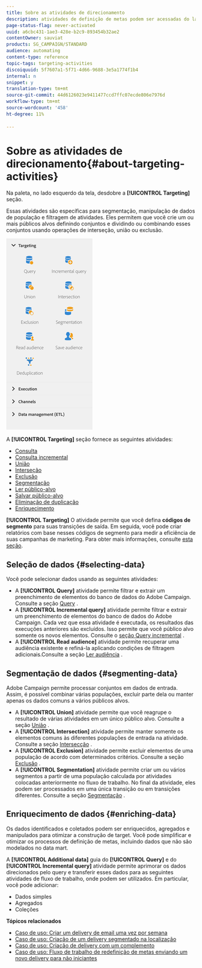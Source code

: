 ```yaml
---
title: Sobre as atividades de direcionamento
description: atividades de definição de metas podem ser acessadas do lado esquerdo da tela.
page-status-flag: never-activated
uuid: a6cbc431-1ae3-428e-b2c9-893454b32ae2
contentOwner: sauviat
products: SG_CAMPAIGN/STANDARD
audience: automating
content-type: reference
topic-tags: targeting-activities
discoiquuid: 5f7607a1-5f71-4d66-9688-3e5a1774f1b4
internal: n
snippet: y
translation-type: tm+mt
source-git-commit: 44d6126023e9411477ccd7ffc07ecde806e7976d
workflow-type: tm+mt
source-wordcount: '458'
ht-degree: 11%

---
```



# Sobre as atividades de direcionamento{#about-targeting-activities}

Na paleta, no lado esquerdo da tela, desdobre a **[!UICONTROL Targeting]** seção.

Essas atividades são específicas para segmentação, manipulação de dados de população e filtragem de atividades. Eles permitem que você crie um ou mais públicos alvos definindo conjuntos e dividindo ou combinando esses conjuntos usando operações de interseção, união ou exclusão.

![](assets/wkf_targeting_activities.png)

A **[!UICONTROL Targeting]** seção fornece as seguintes atividades:

* [Consulta](../../automating/using/query.md)
* [Consulta incremental](../../automating/using/incremental-query.md)
* [União](../../automating/using/union.md)
* [Interseção](../../automating/using/intersection.md)
* [Exclusão](../../automating/using/exclusion.md)
* [Segmentação](../../automating/using/segmentation.md)
* [Ler público-alvo](../../automating/using/read-audience.md)
* [Salvar público-alvo](../../automating/using/save-audience.md)
* [Eliminação de duplicação](../../automating/using/deduplication.md)
* [Enriquecimento](../../automating/using/enrichment.md)

**[!UICONTROL Targeting]** O atividade permite que você defina **códigos de segmento** para suas transições de saída. Em seguida, você pode criar relatórios com base nesses códigos de segmento para medir a eficiência de suas campanhas de marketing. Para obter mais informações, consulte [esta seção](../../reporting/using/creating-a-report-workflow-segment.md).

## Seleção de dados {#selecting-data}

Você pode selecionar dados usando as seguintes atividades:

* A **[!UICONTROL Query]** atividade permite filtrar e extrair um preenchimento de elementos do banco de dados do Adobe Campaign. Consulte a seção [Query](../../automating/using/query.md) .
* A **[!UICONTROL Incremental query]** atividade permite filtrar e extrair um preenchimento de elementos do banco de dados do Adobe Campaign. Cada vez que essa atividade é executada, os resultados das execuções anteriores são excluídos. Isso permite que você público alvo somente os novos elementos. Consulte o [seção Query incremental](../../automating/using/incremental-query.md) .
* A **[!UICONTROL Read audience]** atividade permite recuperar uma audiência existente e refiná-la aplicando condições de filtragem adicionais.Consulte a seção [Ler audiência](../../automating/using/read-audience.md) .

## Segmentação de dados {#segmenting-data}

Adobe Campaign permite processar conjuntos em dados de entrada. Assim, é possível combinar várias populações, excluir parte dela ou manter apenas os dados comuns a vários públicos alvos.

* A **[!UICONTROL Union]** atividade permite que você reagrupe o resultado de várias atividades em um único público alvo. Consulte a seção [União](../../automating/using/union.md) .
* A **[!UICONTROL Intersection]** atividade permite manter somente os elementos comuns às diferentes populações de entrada na atividade. Consulte a seção [Intersecção](../../automating/using/intersection.md) .
* A **[!UICONTROL Exclusion]** atividade permite excluir elementos de uma população de acordo com determinados critérios. Consulte a seção [Exclusão](../../automating/using/exclusion.md) .
* A **[!UICONTROL Segmentation]** atividade permite criar um ou vários segmentos a partir de uma população calculada por atividades colocadas anteriormente no fluxo de trabalho. No final da atividade, eles podem ser processados em uma única transição ou em transições diferentes. Consulte a seção [Segmentação](../../automating/using/segmentation.md) .

## Enriquecimento de dados {#enriching-data}

Os dados identificados e coletados podem ser enriquecidos, agregados e manipulados para otimizar a construção de target. Você pode simplificar e otimizar os processos de definição de metas, incluindo dados que não são modelados no data mart.

A **[!UICONTROL Additional data]** guia do **[!UICONTROL Query]** e do **[!UICONTROL Incremental query]** atividade permite aprimorar os dados direcionados pelo query e transferir esses dados para as seguintes atividades de fluxo de trabalho, onde podem ser utilizados. Em particular, você pode adicionar:

* Dados simples
* Agregados
* Coleções

**Tópicos relacionados**

* [Caso de uso: Criar um delivery de email uma vez por semana](../../automating/using/workflow-weekly-offer.md)
* [Caso de uso: Criação de um delivery segmentado na localização](../../automating/using/workflow-segmentation-location.md)
* [Caso de uso: Criação de delivery com um complemento](../../automating/using/workflow-created-query-with-complement.md)
* [Caso de uso: Fluxo de trabalho de redefinição de metas enviando um novo delivery para não iniciantes](../../automating/using/workflow-cross-channel-retargeting.md)
